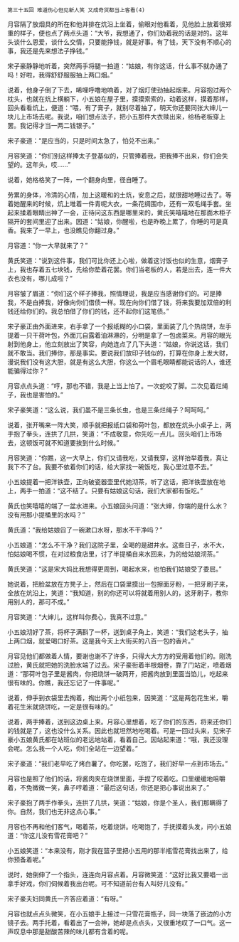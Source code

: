     第三十五回 难道伤心但见新人笑 又成奇货都当上客看(4) 

   月容隔了放烟具的所在和他并排在炕沿上坐着，偷眼对他看着，见他脸上放着很郑重的样子，便也点了两点头道：“大爷，我想通了，你们劝着我的话是对的。这年头谈什么恩爱，谈什么交情，只要能挣钱，就是好事。有了钱，天下没有不顺心的事，我还是先来想法子挣钱。”

   宋子豪静静地听着，突然两手将腿一拍道：“姑娘，有你这话，什么事不就办通了吗！好啦，我得舒舒服服抽上两口烟。”

   说着，他身子倒了下去，唏哩呼噜地响着，对了烟灯使劲抽起烟来。月容抱过两个枕头，也就在炕上横躺下，小五娘在屋子里，摸摸索索的，动着这样，摸着那样，回头看看炕上，便道：“喂，有了膏子，就别尽着抽了，明天你还要同张大婶儿一块儿上市场去呢。我说，咱们想点法子，把小五那件大衣赎出来，给杨老板穿上罢。我记得才当一两二钱银子。”

   宋子豪道：“是应当的，只是时间太急了，怕兑不出来。”

   月容笑道：“你们别这样捧太子登基似的，只管捧着我，把我捧不出来，你们会失望的。这年头，哎……”

   说着，她格格笑了一阵，一个翻身向里，径自睡了。

   劳累的身体，冷清的心情，加上这暖和的土炕，安息之后，就很甜地睡过去了。等着她醒来的时候，炕上堆着一件青呢大衣，一条花绸围巾，还有一双毛绳手套。坐起来揉着眼睛出神了一会，正待问这东西是哪里来的，黄氏笑嘻嘻地在那面木柜子隔开的套间里迎了出来。因道：“姑娘，你醒啦，也是昨晚上累了，你睡的可是真香。我来了一早上，也没瞧见你翻过身。”

   月容道：“你一大早就来了？”

   黄氏笑道：“说到这件事，我们可比你还上心啦，做着这讨饭也似的生意，烟膏子上，我也存着五七块钱，先给你垫着花罢。你们当老板的人，若是出去，连一件大衣也没有，哪儿成啦？”

   月容皱了眉道：“你们这个样子捧我，照情理说，我是应当感谢你们的。可是捧我，不是白捧我，好像向你们借债一样。现在向你们借了钱，将来我要加双倍的利钱还给你们的。我总怕借了你们的钱，还不起你们这笔债。”

   宋子豪正由外面进来，右手拿了一个报纸糊的小口袋，里面装了几个热烧饼，左手提着一只干荷叶包，外面兀自露着油淋淋的，分明是拿了一包卤菜来。月容的眼光射到他身上，他立刻放出了笑容，向她连点了几下头道：“姑娘，你说这话，我们就不敢当。我们捧你，那是事实。要说我们放印子钱似的，打算在你身上发大财，漫说我们没有这大胆，就是有这么大胆，你这么一个眉毛眼睛都能说话的人，谁还能骗得过你？”

   月容点点头道：“哼，那也不错，我是上当上怕了。一次蛇咬了脚。二次见着烂绳子，我也是害怕的。”

   宋子豪笑道：“这么说，我们虽不是三条长虫，也是三条烂绳子？呵呵呵。”

   说着，张开嘴来一阵大笑，顺手就把报纸口袋和荷叶包，都放在炕头小桌子上，两手抱了拳头，连拱了几拱，笑道：“不成敬意，你先吃一点儿。回头咱们上市场去，这顿饭可就不知道要挨到什么时候。”

   月容笑道：“你瞧，这一大早上，你们又请我吃，又请我穿，这样抬举着我，真让我下不了台。我要不依着你们的话，给大家找一碗饭吃，我心里过意不去。”

   小五娘提着一把洋铁壶，正向破瓷器壶里代她沏茶，听了这话，把洋铁壶放在地上，两手一拍道：“这不结了。只要有姑娘这句话，我们大家都有饭吃。”

   黄氏也笑嘻嘻的端了一盆水进来。小五娘回头问道：“张大婶，你端的是什么水？没有用那小提桶里的水吗？”

   黄氏道：“我给姑娘舀了一碗漱口水呀，那水不干净吗？”

   小五娘道：“怎么不干净？我们这院子里，全喝的是甜井水。这些日子，水不大，怕姑娘喝不惯，在对过粮食店里，讨了半提桶自来水回来，为的给姑娘沏茶。”

   黄氏笑道：“这是宋大妈比我想得更周到，喝起水来，也怕我们姑娘受了委屈。”

   她说着，把脸盆放在方凳子上，然后在口袋里摸出一包擦面牙粉，一把牙刷子来，全放在炕沿上，笑道：“我知道，别的你还可以将就着用别人的，这牙刷子，教你用别人的，那可不成。”

   月容笑道：“大婶儿，这样叫你费心，我真不过意。”

   小五娘沏好了茶，将杯子满斟了一杯，送到桌子角上，笑道：“我们这老头子，抽上两口烟，就爱喝口好茶。这是我今天上大街买的八百一包的香片。”

   月容见他们都做着人情，要谢也谢不了许多，只得大大方方的受用着他们的。刚洗过脸，黄氏就把她的洗脸水端了过去。宋子豪衔着半根烟卷，靠了门站定，喷着烟道：“那荷叶包子里是酱肉，你把烧饼一破两开，把酱肉放到里面当馅儿，吃起来很有味的。你瞧，我还忘记了一件事呢。”

   说着，伸手到衣袋里去掏着，掏出两个小纸包来，因笑道：“这是两包花生米，嚼着花生米就烧饼吃，一定是很有味的。”

   说着，两手捧着，送到这边桌上来。月容心里想着，吃了你们的东西，将来还你们的钱就是了，这也没什么关系。因此也就坦然地吃喝着。可是一回过头来，见宋子豪小五娘黄氏都在站班似的老远地站着，看着自己。因站起来道：“哦，我还没理会呢。怎么我一个人吃，你们全站在一边望着。”

   宋子豪道：“我们老早吃了烤白薯了。你吃罢，吃饱了，我们好早一点到市场去。”

   月容也是照了他们的话，将酱肉夹在烧饼里面，手捏了咬着吃。口里缓缓地咀嚼着，不免微微一笑，鼻子哼着道：“最后这句话，你还是把心事说出来了。”

   宋子豪抱了两手作拳头，连拱了几拱，笑道：“姑娘，你是个圣人，我们那瞒得了你。自然，我们也无非这点心事。”

   月容也不再和他们客气，喝着茶，吃着烧饼。吃喝饱了，手抚摸着头发，问小五娘道：“你这儿没有雪花膏吧？”

   小五娘笑道：“本来没有，刚才我在篮子里把小五用的那半瓶雪花膏找出来了，给你预备着呢。”

   说时，她倒伸了一个指头，连连向月容点着。月容微笑道：“这好比我又要唱一出拿手好戏，你们伺候着我出台呢。可不知道前台有人叫好儿没有。”

   宋子豪夫妇同黄氏一齐答应着道：“有呀。”

   月容也就点点头微笑，在小五娘手上接过一只雪花膏瓶子，同一块落了嵌边的小方镜子去。两手托着，看着出了一会神，她却是点点头，又很重地叹了一口气。这一声叹息中那是甜酸苦辣的味儿都有含着的呢。

